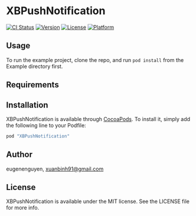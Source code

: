 # XBPushNotification

[![CI Status](http://img.shields.io/travis/eugenenguyen/XBPushNotification.svg?style=flat)](https://travis-ci.org/eugenenguyen/XBPushNotification)
[![Version](https://img.shields.io/cocoapods/v/XBPushNotification.svg?style=flat)](http://cocoapods.org/pods/XBPushNotification)
[![License](https://img.shields.io/cocoapods/l/XBPushNotification.svg?style=flat)](http://cocoapods.org/pods/XBPushNotification)
[![Platform](https://img.shields.io/cocoapods/p/XBPushNotification.svg?style=flat)](http://cocoapods.org/pods/XBPushNotification)

## Usage

To run the example project, clone the repo, and run `pod install` from the Example directory first.

## Requirements

## Installation

XBPushNotification is available through [CocoaPods](http://cocoapods.org). To install
it, simply add the following line to your Podfile:

```ruby
pod "XBPushNotification"
```

## Author

eugenenguyen, xuanbinh91@gmail.com

## License

XBPushNotification is available under the MIT license. See the LICENSE file for more info.
